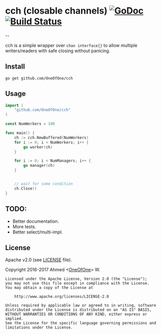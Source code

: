 # cch (closable channels) [![GoDoc](http://godoc.org/github.com/OneOfOne/cch?status.svg)](http://godoc.org/github.com/OneOfOne/cch) [![Build Status](https://travis-ci.org/OneOfOne/cch.svg?branch=master)](https://travis-ci.org/OneOfOne/cch)
--

cch is a simple wrapper over `chan interface{}` to allow multiple writers/readers with safe closing without panicing.

## Install

	go get github.com/OneOfOne/cch

## Usage

```go
import (
	"github.com/OneOfOne/cch"
)

const NumWorkers = 100

func main() {
	ch := cch.NewBuffered(NumWorkers)
	for i := 0; i < NumWorkers; i++ {
		go worker(ch)
	}

	for i := 0; i < NumManagers; i++ {
		go manager(ch)
	}


	// wait for some condition
	ch.Close()
}
```

## TODO:

* Better documentation.
* More tests.
* Better select/multi-impl.

## License

Apache v2.0 (see [LICENSE](https://github.com/OneOfOne/cch/blob/master/LICENSE) file).

Copyright 2016-2017 Ahmed <[OneOfOne](https://github.com/OneOfOne/)> W.

	Licensed under the Apache License, Version 2.0 (the "License");
	you may not use this file except in compliance with the License.
	You may obtain a copy of the License at

		http://www.apache.org/licenses/LICENSE-2.0

	Unless required by applicable law or agreed to in writing, software
	distributed under the License is distributed on an "AS IS" BASIS,
	WITHOUT WARRANTIES OR CONDITIONS OF ANY KIND, either express or implied.
	See the License for the specific language governing permissions and
	limitations under the License.
